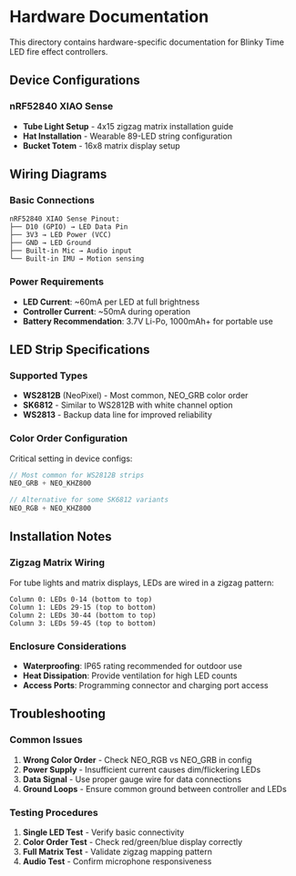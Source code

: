 # Hardware Documentation

This directory contains hardware-specific documentation for Blinky Time LED fire effect controllers.

## Device Configurations

### nRF52840 XIAO Sense
- **Tube Light Setup** - 4x15 zigzag matrix installation guide
- **Hat Installation** - Wearable 89-LED string configuration  
- **Bucket Totem** - 16x8 matrix display setup

## Wiring Diagrams

### Basic Connections
```
nRF52840 XIAO Sense Pinout:
├── D10 (GPIO) → LED Data Pin
├── 3V3 → LED Power (VCC)
├── GND → LED Ground
├── Built-in Mic → Audio input
└── Built-in IMU → Motion sensing
```

### Power Requirements
- **LED Current**: ~60mA per LED at full brightness
- **Controller Current**: ~50mA during operation
- **Battery Recommendation**: 3.7V Li-Po, 1000mAh+ for portable use

## LED Strip Specifications

### Supported Types
- **WS2812B** (NeoPixel) - Most common, NEO_GRB color order
- **SK6812** - Similar to WS2812B with white channel option
- **WS2813** - Backup data line for improved reliability

### Color Order Configuration
Critical setting in device configs:
```cpp
// Most common for WS2812B strips
NEO_GRB + NEO_KHZ800

// Alternative for some SK6812 variants  
NEO_RGB + NEO_KHZ800
```

## Installation Notes

### Zigzag Matrix Wiring
For tube lights and matrix displays, LEDs are wired in a zigzag pattern:
```
Column 0: LEDs 0-14 (bottom to top)
Column 1: LEDs 29-15 (top to bottom) 
Column 2: LEDs 30-44 (bottom to top)
Column 3: LEDs 59-45 (top to bottom)
```

### Enclosure Considerations
- **Waterproofing**: IP65 rating recommended for outdoor use
- **Heat Dissipation**: Provide ventilation for high LED counts
- **Access Ports**: Programming connector and charging port access

## Troubleshooting

### Common Issues
1. **Wrong Color Order** - Check NEO_RGB vs NEO_GRB in config
2. **Power Supply** - Insufficient current causes dim/flickering LEDs
3. **Data Signal** - Use proper gauge wire for data connections
4. **Ground Loops** - Ensure common ground between controller and LEDs

### Testing Procedures
1. **Single LED Test** - Verify basic connectivity
2. **Color Order Test** - Check red/green/blue display correctly  
3. **Full Matrix Test** - Validate zigzag mapping pattern
4. **Audio Test** - Confirm microphone responsiveness